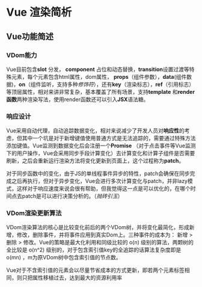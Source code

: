 # Vue 渲染简析

## Vue功能简述

### VDom能力

Vue目前包含**slot** 分发， **component** 占位和动态替换，**transition**设置过渡等特殊元素，每个元素包含html属性，dom属性， **props**（组件参数），**data**(组件数据)，**on**（组件监听，支持多种*修饰符*），还有**key**（渲染标志），**ref**（引用标志）等顶层属性，相对来讲非常复杂，基本覆盖了所有场景，支持**template** 和**render函数**两种渲染写法，使用render函数还可以引入**JSX**语法糖。

### 响应设计

Vue采用自动代理，自动追踪数据变化，相对来说减少了开发人员对**响应性**的考虑，但其中一个坑是对于新增键值使用普通方式是无法追踪的，需要通过特殊方法添加键值。Vue监测到数据变化后会注册一个**Promise** （对于点击事件等Vue监测下的用户操作，Vue会采用同步手段计算变化）去计算变化和计算子组件是否需要刷新，之后会重新运行渲染方法将变化更新到页面上，这个过程称为**patch**。

对于同步函数中的变化，由于JS的单线程事件异步的特性，patch会确保在同步完成之后再执行，但对于异步变化，Vue会进行多次计算变化与patch，并非lazy模式，这样对于响应速度来说会很有帮助，但我觉得这一点是可以优化的，在哪个时间点去patch是可以进行决策分析的。（*抛砖引玉*）

### VDom渲染更新算法
VDom渲染算法的核心是比较变化前后的两个VDom树，并将变化最简化，形成新增，修改，删除事件，并将事件应用到真实Dom上。三种事件的成本为： 新增 > 删除 > 修改。Vue的策略是最大化利用和同级比较的 o(n) 级别的算法，两颗树的全比较是 o(n^2) 级别的，对于包含索引值key的全追踪的话算法复杂度即是 o(mn) ，m为原VDom树中包含索引值的节点数。

Vue对于不含索引值的元素会以尽量节省成本的方式更新，即若两个元素标签相同，则只把属性移植过去，达到最大的资源利用率
